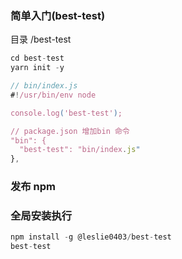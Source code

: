 ### 简单入门(best-test)

目录 /best-test

```javascript
cd best-test
yarn init -y

// bin/index.js
#!/usr/bin/env node

console.log('best-test');

// package.json 增加bin 命令
"bin": {
  "best-test": "bin/index.js"
},
```

### 发布 npm

### 全局安装执行

```javascript
npm install -g @leslie0403/best-test
best-test
```
